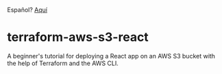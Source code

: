 Español? [Aquí](README.es.md)

# terraform-aws-s3-react

A beginner's tutorial for deploying a React app on an AWS S3 bucket with the help of Terraform and the AWS CLI.

